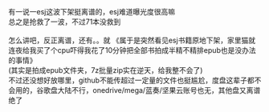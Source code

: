 
有一说一esj这波下架挺离谱的，esj难道曝光度很高嘛<br>
总之是抢救了一波，不过71本没救到
<br>
<br>
怎么讲吧，反正离谱，还有。。就
《属于是突然看见esj书籍原地下架，家里猫就连夜给我买了个cpu吓得我花了10分钟把全部书拍成半精不精排epub也是没办法的事情》<br>
(其实是拍成epub文件夹，7z批量zip实在逆天，给我整不会了)<br>
不过还没想好放哪里，github不能传超过一定量的文件也挺尴尬，度盘这辈子都不会用的，谷歌盘大陆不行，onedrive/mega/蓝奏/坚果云账号也无，其他盘又离谱
绝了
 
 

